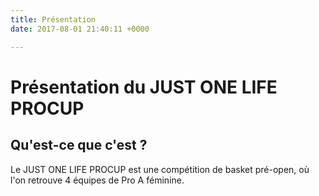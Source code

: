 ```yaml
---
title: Présentation
date: 2017-08-01 21:40:11 +0000

---
```



# Présentation du JUST ONE LIFE PROCUP

## Qu'est-ce que c'est ?

Le JUST ONE LIFE PROCUP est une compétition de basket pré-open, où l'on retrouve 4 équipes de Pro A féminine.